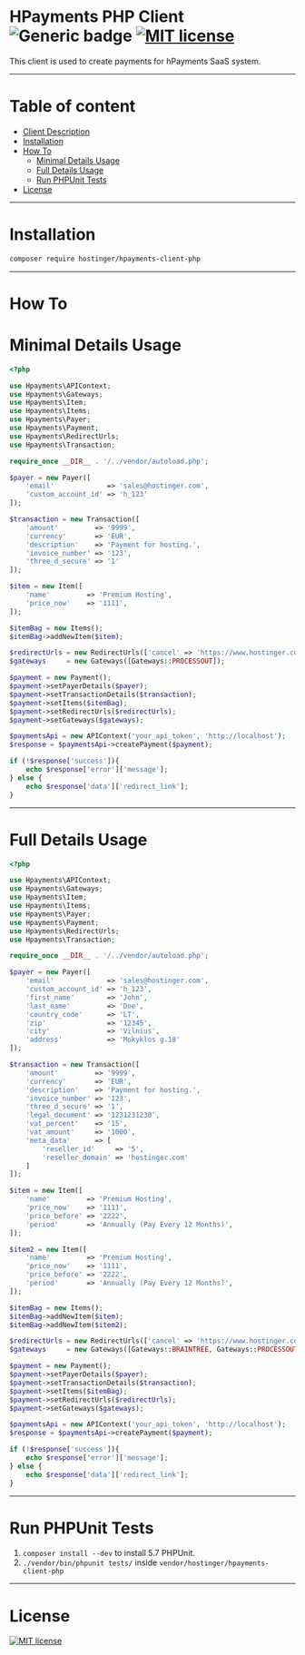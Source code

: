 # HPayments PHP Client ![Generic badge](https://img.shields.io/badge/v-1.0.0-<COLOR>.svg) [![MIT license](https://img.shields.io/badge/License-MIT-blue.svg)](https://lbesson.mit-license.org/)

This client is used to create payments for hPayments SaaS system.

---

# Table of content

- [Client Description](#hpayments-php-client)
- [Installation](#installation)
- [How To](#how-to)
    - [Minimal Details Usage](#minimal-details-usage)
    - [Full Details Usage](#full-details-usage)
    - [Run PHPUnit Tests](#run-phpunit-tests)
- [License](#license)

---

# Installation

```bash
composer require hostinger/hpayments-client-php
```

---

# How To
# Minimal Details Usage

```php
<?php

use Hpayments\APIContext;
use Hpayments\Gateways;
use Hpayments\Item;
use Hpayments\Items;
use Hpayments\Payer;
use Hpayments\Payment;
use Hpayments\RedirectUrls;
use Hpayments\Transaction;

require_once __DIR__ . '/../vendor/autoload.php';

$payer = new Payer([
    'email'             => 'sales@hostinger.com',
    'custom_account_id' => 'h_123'
]);

$transaction = new Transaction([
    'amount'         => '9999',
    'currency'       => 'EUR',
    'description'    => 'Payment for hosting.',
    'invoice_number' => '123',
    'three_d_secure' => '1'
]);

$item = new Item([
    'name'         => 'Premium Hosting',
    'price_now'    => '1111',
]);

$itemBag = new Items();
$itemBag->addNewItem($item);

$redirectUrls = new RedirectUrls(['cancel' => 'https://www.hostinger.com/cancel', 'return' => 'https://www.hostinger.com/success']);
$gateways     = new Gateways([Gateways::PROCESSOUT]);

$payment = new Payment();
$payment->setPayerDetails($payer);
$payment->setTransactionDetails($transaction);
$payment->setItems($itemBag);
$payment->setRedirectUrls($redirectUrls);
$payment->setGateways($gateways);

$paymentsApi = new APIContext('your_api_token', 'http://localhost');
$response = $paymentsApi->createPayment($payment);

if (!$response['success']){
    echo $response['error']['message'];
} else {
    echo $response['data']['redirect_link'];
}
```

---

# Full Details Usage
```php
<?php

use Hpayments\APIContext;
use Hpayments\Gateways;
use Hpayments\Item;
use Hpayments\Items;
use Hpayments\Payer;
use Hpayments\Payment;
use Hpayments\RedirectUrls;
use Hpayments\Transaction;

require_once __DIR__ . '/../vendor/autoload.php';

$payer = new Payer([
    'email'             => 'sales@hostinger.com',
    'custom_account_id' => 'h_123',
    'first_name'        => 'John',
    'last_name'         => 'Doe',
    'country_code'      => 'LT',
    'zip'               => '12345',
    'city'              => 'Vilnius',
    'address'           => 'Mokyklos g.18'
]);

$transaction = new Transaction([
    'amount'         => '9999',
    'currency'       => 'EUR',
    'description'    => 'Payment for hosting.',
    'invoice_number' => '123',
    'three_d_secure' => '1',
    'legal_document' => '1231231230',
    'vat_percent'    => '15',
    'vat_amount'     => '1000',
    'meta_data'      => [
        'reseller_id'     => '5',
        'reseller_domain' => 'hostinger.com'
    ]
]);

$item = new Item([
    'name'         => 'Premium Hosting',
    'price_now'    => '1111',
    'price_before' => '2222',
    'period'       => 'Annually (Pay Every 12 Months)',
]);

$item2 = new Item([
    'name'         => 'Premium Hosting',
    'price_now'    => '1111',
    'price_before' => '2222',
    'period'       => 'Annually (Pay Every 12 Months)',
]);

$itemBag = new Items();
$itemBag->addNewItem($item);
$itemBag->addNewItem($item2);

$redirectUrls = new RedirectUrls(['cancel' => 'https://www.hostinger.com/cancel', 'return' => 'https://www.hostinger.com/success']);
$gateways     = new Gateways([Gateways::BRAINTREE, Gateways::PROCESSOUT, Gateways::BRAINTREE_PAYPAL]);

$payment = new Payment();
$payment->setPayerDetails($payer);
$payment->setTransactionDetails($transaction);
$payment->setItems($itemBag);
$payment->setRedirectUrls($redirectUrls);
$payment->setGateways($gateways);

$paymentsApi = new APIContext('your_api_token', 'http://localhost');
$response = $paymentsApi->createPayment($payment);

if (!$response['success']){
    echo $response['error']['message'];
} else {
    echo $response['data']['redirect_link'];
}
```

---

# Run PHPUnit Tests

1. `composer install --dev` to install 5.7 PHPUnit.
2. `./vendor/bin/phpunit tests/` inside `vendor/hostinger/hpayments-client-php`

---

# License
[![MIT license](https://img.shields.io/badge/License-MIT-blue.svg)](https://lbesson.mit-license.org/)
